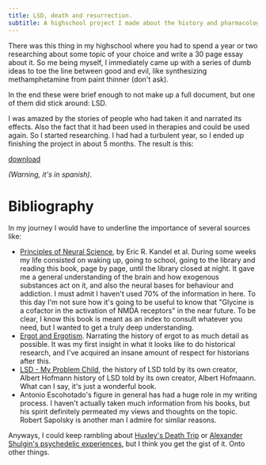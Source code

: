 ```yaml
---
title: LSD, death and resurrection.
subtitle: A highschool project I made about the history and pharmacology of LSD.
---
```


There was this thing in my highschool where you had to spend a year or two researching about some topic of your choice and write a 30 page essay about it. So me being myself, I immediately came up with a series of dumb ideas to toe the line between good and evil, like synthesizing methamphetamine from paint thinner (don't ask).

In the end these were brief enough to not make up a full document, but one of them did stick around: LSD.

I was amazed by the stories of people who had taken it and narrated its effects. Also the fact that it had been used in therapies and could be used again. So I started researching. I had had a turbulent year, so I ended up finishing the project in about 5 months. The result is this:

[download](/lsd/LSD.pdf)

*(Warning, it's in spanish).*

# Bibliography

In my journey I would have to underline the importance of several sources like:

- [Principles of Neural Science](https://web.stanford.edu/~shenoy/GroupPublications/PNS-6thEdition-FullBook.pdf), by Eric R. Kandel et al. During some weeks my life consisted on waking up, going to school, going to the library and reading this book, page by page, until the library closed at night. It gave me a general understanding of the brain and how exogenous substances act on it, and also the neural bases for behaviour and addiction. I must admit I haven't used 70% of the information in here. To this day I'm not sure how it's going to be useful to know that "Glycine is a cofactor in the activation of NMDA receptors" in the near future. To be clear, I know this book is meant as an index to consult whatever you need, but I wanted to get a truly deep understanding.
- [Ergot and Ergotism](https://wellcomecollection.org/works/kwksaq4n/items?canvas=2). Narrating the history of ergot to as much detail as possible. It was my first insight in what it looks like to do historical research, and I've acquired an insane amount of respect for historians after this.
- [LSD - My Problem Child](https://maps.org/images/pdf/books/lsdmyproblemchild.pdf), the history of LSD told by its own creator, Albert Hofmann history of LSD told by its own creator, Albert Hofmaann. What can I say, it's just a wonderful book.
- Antonio Escohotado's figure in general has had a huge role in my writing process. I haven't actually taken much information from his books, but his spirit definitely permeated my views and thoughts on the topic. Robert Sapolsky is another man I admire for similar reasons.

Anyways, I could keep rambling about [Huxley's Death Trip](https://www.youtube.com/watch?v=5BzvC2t_LeI) or [Alexander Shulgin's psychedelic experiences](https://en.wikipedia.org/wiki/PiHKAL), but I think you get the gist of it. Onto other things.
